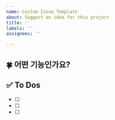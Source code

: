 ```yaml
---
name: Custom Issue Template
about: Suggest an idea for this project
title: ''
labels: ''
assignees: ''

---
```


## 🍀 어떤 기능인가요?

## ✅ To Dos
- [ ]
- [ ]
- [ ]
